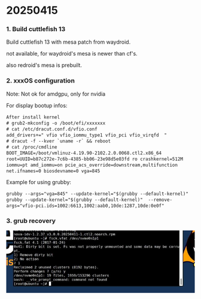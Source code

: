 # 20250415
### 1. Build cuttlefish 13
Build cuttlefish 13 with mesa patch from waydroid.    

not available, for waydroid's mesa is newer than cf's.    

also redroid's mesa is prebuilt.    
### 2. xxxOS configuration
Note:   Not ok for amdgpu, only for nvidia     

For display bootup infos:       

```
After install kernel
# grub2-mkconfig -o /boot/efi/xxxxxxx
# cat /etc/dracut.conf.d/vfio.conf 
add_drivers+=" vfio vfio_iommu_type1 vfio_pci vfio_virqfd  "
# dracut -f --kver `uname -r` && reboot
# cat /proc/cmdline
BOOT_IMAGE=/boot/vmlinuz-4.19.90-2102.2.0.0068.ctl2.x86_64 root=UUID=b87c272e-7c6b-4385-bb06-23e98d5e03fd ro crashkernel=512M iommu=pt amd_iommu=on pcie_acs_override=downstream,multifunction net.ifnames=0 biosdevname=0 vga=845
```
Example for using grubby:      

```
grubby --args="vga=845" --update-kernel="$(grubby --default-kernel)"
grubby --update-kernel="$(grubby --default-kernel)"  --remove-args="vfio-pci.ids=1002:6613,1002:aab0,10de:1287,10de:0e0f"
```



### 3.  grub recovery
![./images/2025_04_15_17_17_45_726x241.jpg](./images/2025_04_15_17_17_45_726x241.jpg)

